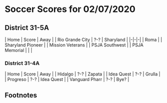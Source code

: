 # Soccer Scores for 02/07/2020 

## District 31-5A

| Home | Score | Away |
| Rio Grande City | ?-? | Sharyland | 
|-|-|-| 
| Roma | | Sharyland Pioneer |
| Mission Veterans | | PSJA Southwest |
| PSJA Memorial | | |

### District 31-4A
| Home | Score | Away |
| Hidalgo | ?-? | Zapata |
| Idea Quest | ?-? | Grulla |
| Progreso | ?-? | Idea Quest |
| Vanguard Pharr | ?-? | Bye? |

## Footnotes

[^1]: This is the footnote.
